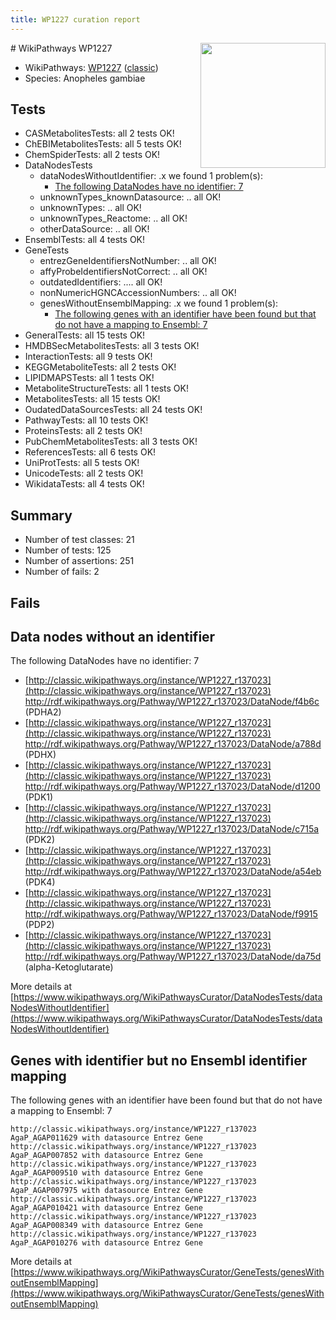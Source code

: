 ```yaml
---
title: WP1227 curation report
---
```


<img style="float: right; width: 200px" src="https://upload.wikimedia.org/wikipedia/commons/thumb/8/83/Wplogo_with_text_500.png/640px-Wplogo_with_text_500.png" />
# WikiPathways WP1227

* WikiPathways: [WP1227](https://wikipathways.org/pathways/WP1227) ([classic](https://classic.wikipathways.org/instance/WP1227))
* Species: Anopheles gambiae
## Tests
* CASMetabolitesTests: all 2 tests OK!
* ChEBIMetabolitesTests: all 5 tests OK!
* ChemSpiderTests: all 2 tests OK!
* DataNodesTests
    * dataNodesWithoutIdentifier: .x we found 1 problem(s):
        * [The following DataNodes have no identifier: 7](#d2d32fa6)
    * unknownTypes_knownDatasource: .. all OK!
    * unknownTypes: .. all OK!
    * unknownTypes_Reactome: .. all OK!
    * otherDataSource: .. all OK!
* EnsemblTests: all 4 tests OK!
* GeneTests
    * entrezGeneIdentifiersNotNumber: .. all OK!
    * affyProbeIdentifiersNotCorrect: .. all OK!
    * outdatedIdentifiers: .... all OK!
    * nonNumericHGNCAccessionNumbers: .. all OK!
    * genesWithoutEnsemblMapping: .x we found 1 problem(s):
        * [The following genes with an identifier have been found but that do not have a mapping to Ensembl: 7](#40286d89)
* GeneralTests: all 15 tests OK!
* HMDBSecMetabolitesTests: all 3 tests OK!
* InteractionTests: all 9 tests OK!
* KEGGMetaboliteTests: all 2 tests OK!
* LIPIDMAPSTests: all 1 tests OK!
* MetaboliteStructureTests: all 1 tests OK!
* MetabolitesTests: all 15 tests OK!
* OudatedDataSourcesTests: all 24 tests OK!
* PathwayTests: all 10 tests OK!
* ProteinsTests: all 2 tests OK!
* PubChemMetabolitesTests: all 3 tests OK!
* ReferencesTests: all 6 tests OK!
* UniProtTests: all 5 tests OK!
* UnicodeTests: all 2 tests OK!
* WikidataTests: all 4 tests OK!


## Summary

* Number of test classes: 21
* Number of tests: 125
* Number of assertions: 251
* Number of fails: 2

## Fails

<a name="d2d32fa6" />

## Data nodes without an identifier

The following DataNodes have no identifier: 7

* [http://classic.wikipathways.org/instance/WP1227_r137023](http://classic.wikipathways.org/instance/WP1227_r137023) http://rdf.wikipathways.org/Pathway/WP1227_r137023/DataNode/f4b6c (PDHA2)
* [http://classic.wikipathways.org/instance/WP1227_r137023](http://classic.wikipathways.org/instance/WP1227_r137023) http://rdf.wikipathways.org/Pathway/WP1227_r137023/DataNode/a788d (PDHX)
* [http://classic.wikipathways.org/instance/WP1227_r137023](http://classic.wikipathways.org/instance/WP1227_r137023) http://rdf.wikipathways.org/Pathway/WP1227_r137023/DataNode/d1200 (PDK1)
* [http://classic.wikipathways.org/instance/WP1227_r137023](http://classic.wikipathways.org/instance/WP1227_r137023) http://rdf.wikipathways.org/Pathway/WP1227_r137023/DataNode/c715a (PDK2)
* [http://classic.wikipathways.org/instance/WP1227_r137023](http://classic.wikipathways.org/instance/WP1227_r137023) http://rdf.wikipathways.org/Pathway/WP1227_r137023/DataNode/a54eb (PDK4)
* [http://classic.wikipathways.org/instance/WP1227_r137023](http://classic.wikipathways.org/instance/WP1227_r137023) http://rdf.wikipathways.org/Pathway/WP1227_r137023/DataNode/f9915 (PDP2)
* [http://classic.wikipathways.org/instance/WP1227_r137023](http://classic.wikipathways.org/instance/WP1227_r137023) http://rdf.wikipathways.org/Pathway/WP1227_r137023/DataNode/da75d (alpha-Ketoglutarate)


More details at [https://www.wikipathways.org/WikiPathwaysCurator/DataNodesTests/dataNodesWithoutIdentifier](https://www.wikipathways.org/WikiPathwaysCurator/DataNodesTests/dataNodesWithoutIdentifier)

<a name="40286d89" />

## Genes with identifier but no Ensembl identifier mapping

The following genes with an identifier have been found but that do not have a mapping to Ensembl: 7
```
http://classic.wikipathways.org/instance/WP1227_r137023 AgaP_AGAP011629 with datasource Entrez Gene
http://classic.wikipathways.org/instance/WP1227_r137023 AgaP_AGAP007852 with datasource Entrez Gene
http://classic.wikipathways.org/instance/WP1227_r137023 AgaP_AGAP009510 with datasource Entrez Gene
http://classic.wikipathways.org/instance/WP1227_r137023 AgaP_AGAP007975 with datasource Entrez Gene
http://classic.wikipathways.org/instance/WP1227_r137023 AgaP_AGAP010421 with datasource Entrez Gene
http://classic.wikipathways.org/instance/WP1227_r137023 AgaP_AGAP008349 with datasource Entrez Gene
http://classic.wikipathways.org/instance/WP1227_r137023 AgaP_AGAP010276 with datasource Entrez Gene
```

More details at [https://www.wikipathways.org/WikiPathwaysCurator/GeneTests/genesWithoutEnsemblMapping](https://www.wikipathways.org/WikiPathwaysCurator/GeneTests/genesWithoutEnsemblMapping)

